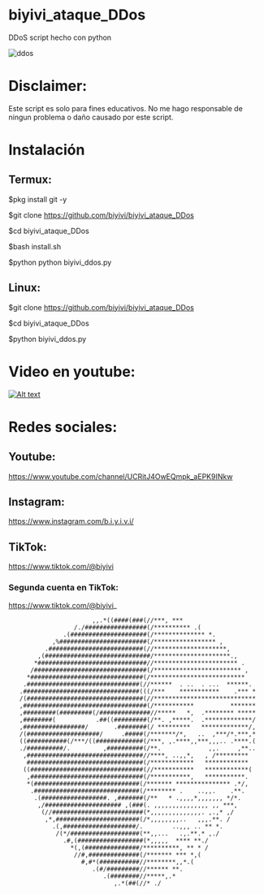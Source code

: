 
# biyivi_ataque_DDos
DDoS script hecho con python

![ddos](https://user-images.githubusercontent.com/75817113/124979259-571d9b00-e022-11eb-9aa8-3aa7e56ad610.jpeg)

# Disclaimer: 
Este script es solo para fines educativos. No me hago responsable de ningun problema o daño causado por este script.

# Instalación
## Termux:
$pkg install git -y 

$git clone https://github.com/biyivi/biyivi_ataque_DDos

$cd biyivi_ataque_DDos

$bash install.sh

$python python biyivi_ddos.py
## Linux:
$git clone https://github.com/biyivi/biyivi_ataque_DDos

$cd biyivi_ataque_DDos

$python biyivi_ddos.py 

# Video en youtube:

[![Alt text](https://img.youtube.com/vi/aW6myrIEUQU/0.jpg)](https://www.youtube.com/watch?v=aW6myrIEUQU)
# Redes sociales:
## Youtube:
https://www.youtube.com/channel/UCRitJ4OwEQmpk_aEPK9INkw
## Instagram:
https://www.instagram.com/b.i.y.i.v.i/
## TikTok:
https://www.tiktok.com/@biyivi
### Segunda cuenta en TikTok:
https://www.tiktok.com/@biyivi_


                                                                                
                                                                                
                           ,,.*((####(###(//***, ***                            
                      /./#################(/********** .(                       
                   .(#####################(/************** *.                   
                ,%########################(/***************** ,                 
              .##########################(//********************,               
            ,(#############################/*********************.,             
           *##############################//*********************** .           
          /###############################(/************************ ,          
         *###############################(/**************************           
        .###############################(//******  . ..  . ...  ******.         
       .################################(((/***    ***********    .*** *        
       /(################################(//****************************        
       ,##################################(/***********          *******        
       ,#########(#########(/##############//*****   *,  .******** *****        
       ,########(           .##((#########(/**. ,*****.  .*************/        
       ,#################/       .########(/ *********   *************/,        
       /(####################/     .#####(/*******/*,   ..  ,***/*.***,*        
       ((###########(/***/((#############(/***, ,.****,,***,,,.. .****.(       
       ./##########/.         ,##########(/**.             ,,.     ,**..        
        ,################################//****, ..,,*,   , /*********        
         ################################(/************   ************          
        ((###############################(//***********   ************(     
         ,###############################(/***********,   ***********.          
         *(#############################(/******* *************** .*/,          
          .#############################(/******** .    ..,,.    .**.           
           .(##################. ,#######(/**   * .,,,,*,,,,,,, */*.            
            ,/##################### ,(###(. ,,,,,,,,,,,,,,, ,, ***,             
             (//#########################(*,,,,,,,,,,,,,,. ,.,* ,/              
              ,*,#######################(/*,,,,,,,,..   ,,,.**. /               
                .(,####################/.        ..,,, .. ** *.     
                 /(*/###################(**,,...   .,.**.* ,./              
                   .#,(##################(*,,,,,  **** **./                     
                     *(,(###############/**********, ** * /             
                      //#,##############(/******* *** *,(                       
                        #,#*(###########//********,,*.(                         
                           .(#/#########//****** **.                            
                              .(########//*****,.*                              
                                 ,.*(##(//* ./
